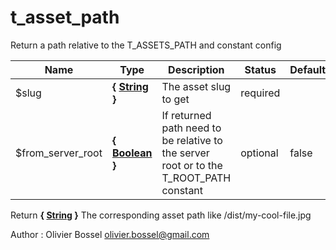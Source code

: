 # t_asset_path

Return a path relative to the T_ASSETS_PATH and constant config



Name  |  Type  |  Description  |  Status  |  Default
------------  |  ------------  |  ------------  |  ------------  |  ------------
$slug  |  **{ [String](http://php.net/manual/en/language.types.string.php) }**  |  The asset slug to get  |  required  |
$from_server_root  |  **{ [Boolean](http://php.net/manual/en/language.types.boolean.php) }**  |  If returned path need to be relative to the server root or to the T_ROOT_PATH constant  |  optional  |  false

Return **{ [String](http://php.net/manual/en/language.types.string.php) }** The corresponding asset path like /dist/my-cool-file.jpg

Author : Olivier Bossel <olivier.bossel@gmail.com>